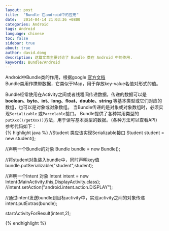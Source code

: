 ```yaml
---
layout: post
title:  "Bundle 在android中的应用"
date:   2014-04-14 21:03:36 +0800
categories: Android
tags: Android
language: chinese
toc: false
sidebar: true
about: true
author: david.dong
description: 这篇文章主要讨论了 Bundle 类在 Android 中的作用.
keywords: Bundle/Android
---
```

Android中Bundle类的作用，根据google [官方文档](http://developer.android.com/reference/android/os/Bundle.html)<br>Bundle类用作携带数据，它类似于Map，用于存放key-value名值对形式的值。<br>

Bundle经常使用在Activity之间或者线程间传递数据，传递的数据可以是 **boolean、byte、int、long、float、double、string** 等基本类型或它们对应的数组，也可以是对象或对象数组。
当Bundle传递的是对象或对象数组时，必须实现`Serializable` 或`Parcelable`接口。
Bundle提供了各种常用类型的`putXxx()/getXxx()`方法，用于读写基本类型的数据。（各种方法可以查看API）<br>
参考代码如下：<br>
{% highlight java %}
//Student 类应该实现Serializable接口
Student student = new student();

//声明一个Bundle的对象
Bundle bundle = new Bundle();

//将student对象装入bundle中，同时声明key值
bundle.putSerializable("student",student);

//声明一个Intent 对象
Intent intent = new Intent(MainActivity.this,DisplayActivity.class);
//intent.setAction("android.intent.action.DISPLAY");

//通过intent发送bundle到目标activity中，实现activity之间的对象传递
intent.putExtras(bundle);
                
startActivityForResult(intent,2);

{% endhighlight %}